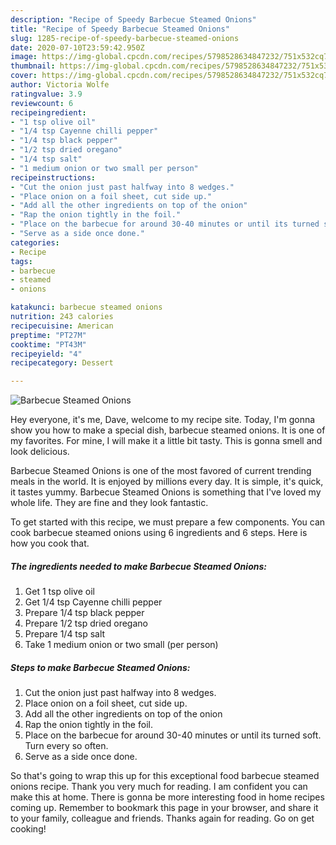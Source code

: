 ```yaml
---
description: "Recipe of Speedy Barbecue Steamed Onions"
title: "Recipe of Speedy Barbecue Steamed Onions"
slug: 1285-recipe-of-speedy-barbecue-steamed-onions
date: 2020-07-10T23:59:42.950Z
image: https://img-global.cpcdn.com/recipes/5798528634847232/751x532cq70/barbecue-steamed-onions-recipe-main-photo.jpg
thumbnail: https://img-global.cpcdn.com/recipes/5798528634847232/751x532cq70/barbecue-steamed-onions-recipe-main-photo.jpg
cover: https://img-global.cpcdn.com/recipes/5798528634847232/751x532cq70/barbecue-steamed-onions-recipe-main-photo.jpg
author: Victoria Wolfe
ratingvalue: 3.9
reviewcount: 6
recipeingredient:
- "1 tsp olive oil"
- "1/4 tsp Cayenne chilli pepper"
- "1/4 tsp black pepper"
- "1/2 tsp dried oregano"
- "1/4 tsp salt"
- "1 medium onion or two small per person"
recipeinstructions:
- "Cut the onion just past halfway into 8 wedges."
- "Place onion on a foil sheet, cut side up."
- "Add all the other ingredients on top of the onion"
- "Rap the onion tightly in the foil."
- "Place on the barbecue for around 30-40 minutes or until its turned soft. Turn every so often."
- "Serve as a side once done."
categories:
- Recipe
tags:
- barbecue
- steamed
- onions

katakunci: barbecue steamed onions 
nutrition: 243 calories
recipecuisine: American
preptime: "PT27M"
cooktime: "PT43M"
recipeyield: "4"
recipecategory: Dessert

---
```



![Barbecue Steamed Onions](https://img-global.cpcdn.com/recipes/5798528634847232/751x532cq70/barbecue-steamed-onions-recipe-main-photo.jpg)

Hey everyone, it's me, Dave, welcome to my recipe site. Today, I'm gonna show you how to make a special dish, barbecue steamed onions. It is one of my favorites. For mine, I will make it a little bit tasty. This is gonna smell and look delicious.



Barbecue Steamed Onions is one of the most favored of current trending meals in the world. It is enjoyed by millions every day. It is simple, it's quick, it tastes yummy. Barbecue Steamed Onions is something that I've loved my whole life. They are fine and they look fantastic.


To get started with this recipe, we must prepare a few components. You can cook barbecue steamed onions using 6 ingredients and 6 steps. Here is how you cook that.

<!--inarticleads1-->

##### The ingredients needed to make Barbecue Steamed Onions:

1. Get 1 tsp olive oil
1. Get 1/4 tsp Cayenne chilli pepper
1. Prepare 1/4 tsp black pepper
1. Prepare 1/2 tsp dried oregano
1. Prepare 1/4 tsp salt
1. Take 1 medium onion or two small (per person)




<!--inarticleads2-->

##### Steps to make Barbecue Steamed Onions:

1. Cut the onion just past halfway into 8 wedges.
1. Place onion on a foil sheet, cut side up.
1. Add all the other ingredients on top of the onion
1. Rap the onion tightly in the foil.
1. Place on the barbecue for around 30-40 minutes or until its turned soft. Turn every so often.
1. Serve as a side once done.




So that's going to wrap this up for this exceptional food barbecue steamed onions recipe. Thank you very much for reading. I am confident you can make this at home. There is gonna be more interesting food in home recipes coming up. Remember to bookmark this page in your browser, and share it to your family, colleague and friends. Thanks again for reading. Go on get cooking!

